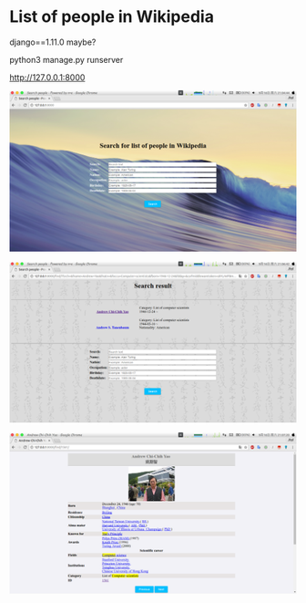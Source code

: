 # List of people in Wikipedia

django==1.11.0 maybe?

python3 manage.py runserver

http://127.0.0.1:8000

![](pic/main.png)

![](pic/search.png)

![](pic/yao.png)
